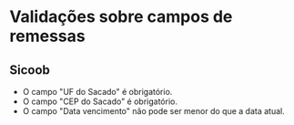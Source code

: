 # Validações sobre campos de remessas

## Sicoob

* O campo "UF do Sacado" é obrigatório.
* O campo "CEP do Sacado" é obrigatório.
* O campo "Data vencimento" não pode ser menor do que a data atual.
